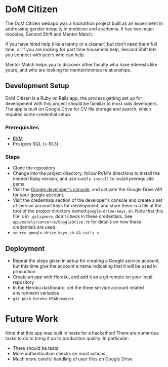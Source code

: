 # DoM Citizen

The DoM Citizen webapp was a hackathon project built as an experiment in addressing gender inequity in medicine and academia. It has two major modules, Second Shift and Mentor Match.

If you have hired help (like a nanny or a cleaner) but don't need them full time, or if you are looking for part time household help, Second Shift lets you connect with peers who can help.

Mentor Match helps you to discover other faculty who have interests like yours, and who are looking for mentor/mentee relationships.



## Development Setup

DoM Citizen is a Ruby on Rails app, the process getting set up for development with this project should be familiar to most rails developers. The app is built on Google Drive for CV file storage and search, which requires some credential setup.


### Prerequisites
- [RVM](https://rvm.io/)
- Postgres SQL (> 10.3)


### Steps

- Clone the repository
- Change into the project directory, follow RVM's directions to install the needed Ruby version, and use `bundle install` to install prerequisite gems
- Visit the [Google developer's console](console.developers.google.com), and activate the Google Drive API for your google account.
- Visit the credentials section of the developer's console and create a set of service account keys for development, and store them in a file at the root of the project directory named `google-drive-keys.sh`. Note that this file is in `.gitignore`, don't check in these credentials. See `app/models/concerns/GoogleDrive.rb` for details on how these credentials are used. 
- `source google-drive-keys.sh && rails s`


## Deployment

- Repeat the steps given in setup for creating a Google service account, but this time give the account a name indicating that it will be used in production
- Create an app with Heroku, and add it as a git remote on your local repository
- In the Heroku dashboard, set the three service account related environment variables
- `git push heroku HEAD:master`




# Future Work

Note that this app was built in haste for a hackathon! There are numerous tasks to do to bring it up to production quality. In particular:

- There should be tests
- More authentication checks on most actions
- Much more careful handling of user files on Google Drive

